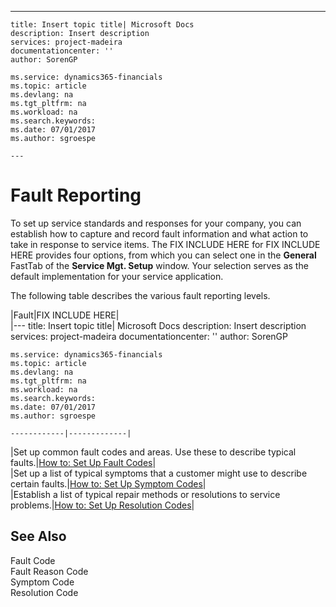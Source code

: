 ---
    title: Insert topic title| Microsoft Docs
    description: Insert description
    services: project-madeira
    documentationcenter: ''
    author: SorenGP

    ms.service: dynamics365-financials
    ms.topic: article
    ms.devlang: na
    ms.tgt_pltfrm: na
    ms.workload: na
    ms.search.keywords:
    ms.date: 07/01/2017
    ms.author: sgroespe

    ---
# Fault Reporting
To set up service standards and responses for your company, you can establish how to capture and record fault information and what action to take in response to service items. The FIX INCLUDE HERE<!--[!INCLUDE[demolong](../ApplicationDesign/includes/demolong_md.md)] --> for FIX INCLUDE HERE<!--[!INCLUDE[navnow](../ApplicationDesign/includes/navnow_md.md)] --> provides four options, from which you can select one in the **General** FastTab of the **Service Mgt. Setup** window. Your selection serves as the default implementation for your service application.  
  
 The following table describes the various fault reporting levels.  
  
|Fault|FIX INCLUDE HERE<!--[!INCLUDE[bp_tabledescription](../ApplicationDesign/includes/bp_tabledescription_md.md)] -->|  
|---
    title: Insert topic title| Microsoft Docs
    description: Insert description
    services: project-madeira
    documentationcenter: ''
    author: SorenGP

    ms.service: dynamics365-financials
    ms.topic: article
    ms.devlang: na
    ms.tgt_pltfrm: na
    ms.workload: na
    ms.search.keywords:
    ms.date: 07/01/2017
    ms.author: sgroespe

    ------------|-------------|  
|Set up common fault codes and areas. Use these to describe typical faults.|[How to: Set Up Fault Codes](../Service/how-to-set-up-fault-codes.md)|  
|Set up a list of typical symptoms that a customer might use to describe certain faults.|[How to: Set Up Symptom Codes](../Service/how-to-set-up-symptom-codes.md)|  
|Establish a list of typical repair methods or resolutions to service problems.|[How to: Set Up Resolution Codes](../Service/how-to-set-up-resolution-codes.md)|  
  
## See Also  
 Fault Code   
 Fault Reason Code   
 Symptom Code   
 Resolution Code